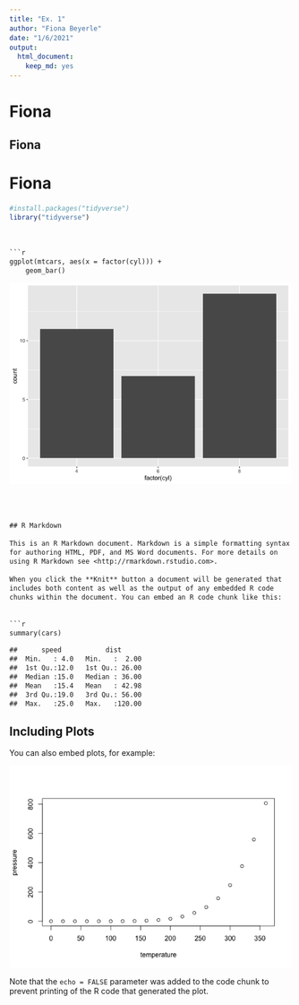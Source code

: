 ```yaml
---
title: "Ex. 1"
author: "Fiona Beyerle"
date: "1/6/2021"
output: 
  html_document: 
    keep_md: yes
---
```

# Fiona 
## Fiona 
# **Fiona**


```r
#install.packages("tidyverse")
library("tidyverse")
```
```


```r
ggplot(mtcars, aes(x = factor(cyl))) +
    geom_bar()
```

![](Ex.1-_files/figure-html/unnamed-chunk-4-1.png)<!-- -->
```



## R Markdown

This is an R Markdown document. Markdown is a simple formatting syntax for authoring HTML, PDF, and MS Word documents. For more details on using R Markdown see <http://rmarkdown.rstudio.com>.

When you click the **Knit** button a document will be generated that includes both content as well as the output of any embedded R code chunks within the document. You can embed an R code chunk like this:


```r
summary(cars)
```

```
##      speed           dist       
##  Min.   : 4.0   Min.   :  2.00  
##  1st Qu.:12.0   1st Qu.: 26.00  
##  Median :15.0   Median : 36.00  
##  Mean   :15.4   Mean   : 42.98  
##  3rd Qu.:19.0   3rd Qu.: 56.00  
##  Max.   :25.0   Max.   :120.00
```

## Including Plots

You can also embed plots, for example:

![](Ex.1-_files/figure-html/pressure-1.png)<!-- -->

Note that the `echo = FALSE` parameter was added to the code chunk to prevent printing of the R code that generated the plot.

